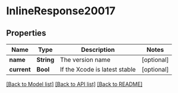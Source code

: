 # InlineResponse20017

## Properties
Name | Type | Description | Notes
------------ | ------------- | ------------- | -------------
**name** | **String** | The version name | [optional] 
**current** | **Bool** | If the Xcode is latest stable | [optional] 

[[Back to Model list]](../README.md#documentation-for-models) [[Back to API list]](../README.md#documentation-for-api-endpoints) [[Back to README]](../README.md)


